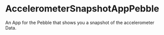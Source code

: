 # AccelerometerSnapshotAppPebble
An App for the Pebble that shows you a snapshot of the accelerometer Data. 
